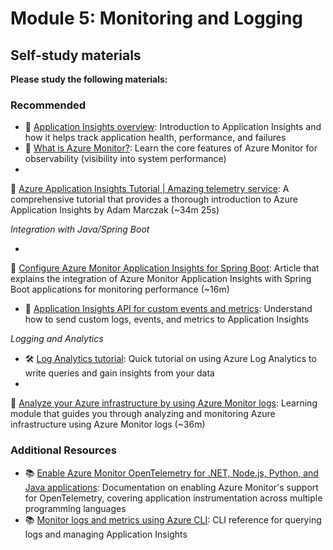 # Module 5: Monitoring and Logging

## Self-study materials

**Please study the following materials:**

### Recommended

- 📄 [Application Insights overview](https://learn.microsoft.com/en-us/azure/azure-monitor/app/app-insights-overview):
  Introduction to Application Insights and how it helps track application health, performance, and failures
- 📄 [What is Azure Monitor?](https://learn.microsoft.com/en-us/azure/azure-monitor/overview): Learn the core features of Azure Monitor for observability (visibility into system performance)
-
🎥 [Azure Application Insights Tutorial | Amazing telemetry service](https://azure4everyone.com/posts/2020/02/application-insights-intro/):
A comprehensive tutorial that provides a thorough introduction to Azure Application Insights by Adam Marczak (~34m 25s)

*Integration with Java/Spring Boot*

-
📄 [Configure Azure Monitor Application Insights for Spring Boot](https://learn.microsoft.com/en-us/azure/azure-monitor/app/java-spring-boot):
Article that explains the integration of Azure Monitor Application Insights with Spring Boot applications for monitoring
performance (~16m)
- 📄 [Application Insights API for custom events and metrics](https://learn.microsoft.com/en-us/azure/azure-monitor/app/api-custom-events-metrics): Understand how to send custom logs, events, and metrics to Application Insights

*Logging and Analytics*

- 🛠️ [Log Analytics tutorial](https://learn.microsoft.com/en-us/azure/azure-monitor/logs/log-analytics-tutorial): Quick
  tutorial on using Azure Log Analytics to write queries and gain insights from your data
-
📄 [Analyze your Azure infrastructure by using Azure Monitor logs](https://learn.microsoft.com/en-us/training/modules/analyze-infrastructure-with-azure-monitor-logs):
Learning module that guides you through analyzing and monitoring Azure infrastructure using Azure Monitor logs (~36m)

### Additional Resources

- 📚 [Enable Azure Monitor OpenTelemetry for .NET, Node.js, Python, and Java applications](https://learn.microsoft.com/en-us/azure/azure-monitor/app/opentelemetry-enable?tabs=java): Documentation on enabling Azure Monitor's support for OpenTelemetry, covering application instrumentation across multiple programming languages
- 📚 [Monitor logs and metrics using Azure CLI](https://learn.microsoft.com/en-us/cli/azure/monitor): CLI reference for querying logs and managing Application Insights
